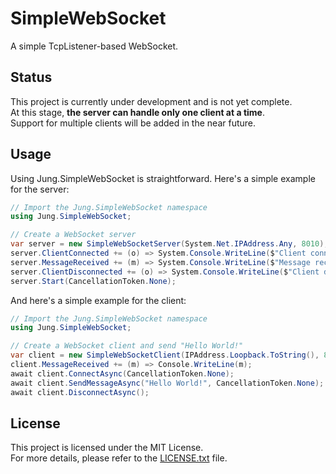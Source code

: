 # SimpleWebSocket

A simple TcpListener-based WebSocket.

## Status

This project is currently under development and is not yet complete.  
At this stage, **the server can handle only one client at a time**.  
Support for multiple clients will be added in the near future.

## Usage

Using Jung.SimpleWebSocket is straightforward. Here's a simple example for the server:

```csharp
// Import the Jung.SimpleWebSocket namespace
using Jung.SimpleWebSocket;

// Create a WebSocket server
var server = new SimpleWebSocketServer(System.Net.IPAddress.Any, 8010);
server.ClientConnected += (o) => System.Console.WriteLine($"Client connected");
server.MessageReceived += (m) => System.Console.WriteLine($"Message received: {m}");
server.ClientDisconnected += (o) => System.Console.WriteLine($"Client disconnected");
server.Start(CancellationToken.None);
```

And here's a simple example for the client:

```csharp
// Import the Jung.SimpleWebSocket namespace
using Jung.SimpleWebSocket;

// Create a WebSocket client and send "Hello World!"
var client = new SimpleWebSocketClient(IPAddress.Loopback.ToString(), 8010, "/");
client.MessageReceived += (m) => Console.WriteLine(m);
await client.ConnectAsync(CancellationToken.None);
await client.SendMessageAsync("Hello World!", CancellationToken.None);
await client.DisconnectAsync();
```

## License

This project is licensed under the MIT License.  
For more details, please refer to the [LICENSE.txt](./LICENSE.txt) file.
